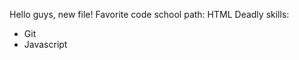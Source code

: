 Hello guys, new file!
Favorite code school path: HTML 
Deadly skills: 
* Git
* Javascript  











































